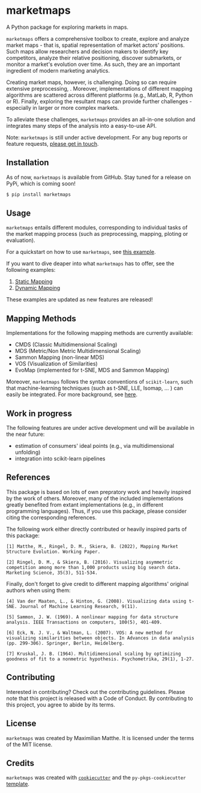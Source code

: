 # marketmaps

A Python package for exploring markets in maps.

`marketmaps` offers a comprehensive toolbox to create, explore and analyze market maps - that is, spatial representation of market actors' positions. 
Such maps allow researchers and decision makers to identify key competitors, analyze their relative positioning, discover submarkets, or monitor a market's evolution over time. As such, they are an important ingredient of modern marketing analytics.

Creating market maps, however, is challenging. Doing so can require extensive preprocessing, . Moreover, implementations of different mapping algorithms are scattered across different platforms (e.g., MatLab, R, Python or R). Finally, exploring the resultant maps can provide further challenges - especially in larger or more complex markets. 

To alleviate these challenges, `marketmaps` provides an all-in-one solution and integrates many steps of the analysis into a easy-to-use API. 

Note: `marketmaps` is still under active development. For any bug reports or feature requests, <a href = 'mailto:matthe@wiwi.uni-frankfurt.de'>please get in touch</a>.

## Installation

As of now, `marketmaps` is available from GitHub. Stay tuned for a release on PyPi, which is coming soon! 

```bash
$ pip install marketmaps
```

## Usage

`marketmaps` entails different modules, corresponding to individual tasks of the market mapping process (such as preprocessing, mapping, ploting or evaluation).

For a quickstart on how to use `marketmaps`, see <a href = 'car_application.ipynb'>this example</a>.

If you want to dive deaper into what `marketmaps` has to offer, see the following examples:

1. <a href = 'static mapping.html'>Static Mapping</a>
2. <a href = 'dynamic mapping.html'>Dynamic Mapping</a>

These examples are updated as new features are released!

## Mapping Methods

Implementations for the following mapping methods are currently available:
- CMDS (Classic Multidimensional Scaling)
- MDS (Metric/Non Metric Multidimensional Scaling)
- Sammon Mapping (non-linear MDS)
- VOS (Visualization of Similarities)
- EvoMap (implemented for t-SNE, MDS and Sammon Mapping)

Moreover, `marketmaps` follows the syntax conventions of `scikit-learn`, such that 
machine-learning techniques (such as t-SNE, LLE, Isomap, ... ) can easily be integrated. For more background, see <a href = 'https://scikit-learn.org/stable/modules/manifold.html'> here</a>.

## Work in progress

The following features are under active development und will be available in the near future:

- estimation of consumers' ideal points (e.g., via multidimensional unfolding)
- integration into scikit-learn pipelines

## References

This package is based on lots of own prepratory work and heavily inspired by the work of others. Moreover, many of the included implementations greatly benefited from extant implementations (e.g., in different programming languages). Thus, if you use this package, please consider citing the corresponding references.

The following work either directly contributed or heavily inspired parts of this package: 

```
[1] Matthe, M., Ringel, D. M., Skiera, B. (2022), Mapping Market Structure Evolution. Working Paper.

[2] Ringel, D. M., & Skiera, B. (2016). Visualizing asymmetric competition among more than 1,000 products using big search data. Marketing Science, 35(3), 511-534.
```

Finally, don't forget to give credit to different mapping algorithms' original authors when using them: 

```
[4] Van der Maaten, L., & Hinton, G. (2008). Visualizing data using t-SNE. Journal of Machine Learning Research, 9(11).

[5] Sammon, J. W. (1969). A nonlinear mapping for data structure analysis. IEEE Transactions on computers, 100(5), 401-409.

[6] Eck, N. J. V., & Waltman, L. (2007). VOS: A new method for visualizing similarities between objects. In Advances in data analysis (pp. 299-306). Springer, Berlin, Heidelberg.

[7] Kruskal, J. B. (1964). Multidimensional scaling by optimizing goodness of fit to a nonmetric hypothesis. Psychometrika, 29(1), 1-27.
```

## Contributing

Interested in contributing? Check out the contributing guidelines. Please note that this project is released with a Code of Conduct. By contributing to this project, you agree to abide by its terms.

## License

`marketmaps` was created by Maximilian Matthe. It is licensed under the terms of the MIT license.

## Credits

`marketmaps` was created with [`cookiecutter`](https://cookiecutter.readthedocs.io/en/latest/) and the `py-pkgs-cookiecutter` [template](https://github.com/py-pkgs/py-pkgs-cookiecutter).
